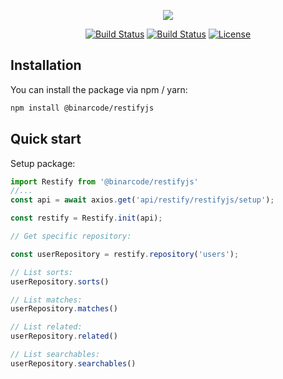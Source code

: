 <p align="center"><img src="http://restify.binarcode.com/assets/img/logo.png"></p>

<p align="center">
    <a href="https://github.com/BinarCode/restifyjs/actions"><img src="https://github.com/BinarCode/restifyjs/workflows/Tests/badge.svg" alt="Build Status"></a>
    <a href="https://badge.fury.io/js/%40binarcode%2Frestifyjs.svg"><img src="https://badge.fury.io/js/%40binarcode%2Frestifyjs.svg" alt="Build Status"></a>
    <a href="https://packagist.org/packages/binaryk/laravel-restify"><img src="https://poser.pugx.org/binaryk/laravel-restify/license.svg" alt="License"></a>
</p>


## Installation

You can install the package via npm / yarn:

```bash
npm install @binarcode/restifyjs
```

## Quick start

Setup package:

```js
import Restify from '@binarcode/restifyjs'
//...
const api = await axios.get('api/restify/restifyjs/setup');

const restify = Restify.init(api);

// Get specific repository:

const userRepository = restify.repository('users');

// List sorts:
userRepository.sorts()

// List matches:
userRepository.matches()

// List related:
userRepository.related()

// List searchables:
userRepository.searchables()
```
